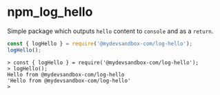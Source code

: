 # npm_log_hello

Simple package which outputs `hello` content to `console` and as a `return`.

```js
const { logHello } = require('@mydevsandbox-com/log-hello');
logHello();
```

```plain
> const { logHello } = require('@mydevsandbox-com/log-hello');
> logHello();
Hello from @mydevsandbox-com/log-hello
'Hello from @mydevsandbox-com/log-hello'
> 
```
